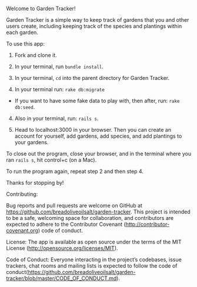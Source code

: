 Welcome to Garden Tracker!

Garden Tracker is a simple way to keep track of gardens that you and other users create, including keeping track of the species and plantings within each garden.  

To use this app:

1. Fork and clone it.

2. In your terminal, run `bundle install`.

2. In your terminal, `cd` into the parent directory for Garden Tracker.  

3. In your terminal run: `rake db:migrate`
  - If you want to have some fake data to play with, then after, run: `rake db:seed`.

4. Also in your terminal, run: `rails s`.

5. Head to localhost:3000 in your browser.  Then you can create an account for yourself, add gardens, add species, and add plantings to your gardens.  

To close out the program, close your browser, and in the terminal where you ran `rails s`, hit control+c (on a Mac).  

To run the program again, repeat step 2 and then step 4.  

Thanks for stopping by!

Contributing:

Bug reports and pull requests are welcome on GitHub at https://github.com/breadoliveoilsalt/garden-tracker. This project is intended to be a safe, welcoming space for collaboration, and contributors are expected to adhere to the Contributor Covenant (http://contributor-covenant.org) code of conduct.

License:
The app is available as open source under the terms of the MIT License (http://opensource.org/licenses/MIT).

Code of Conduct:
Everyone interacting in the project’s codebases, issue trackers, chat rooms and mailing lists is expected to follow the code of conduct(https://github.com/breadoliveoilsalt/garden-tracker/blob/master/CODE_OF_CONDUCT.md).
